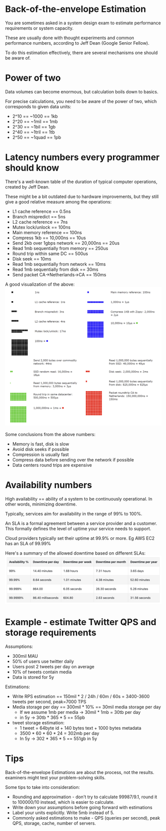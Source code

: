 # Back-of-the-envelope Estimation
You are sometimes asked in a system design exam to estimate performance requirements or system capacity.

These are usually done with thought experiments and common performance numbers, according to Jeff Dean (Google Senior Fellow).

To do this estimation effectively, there are several mechanisms one should be aware of.

# Power of two
Data volumes can become enormous, but calculation boils down to basics.

For precise calculations, you need to be aware of the power of two, which corresponds to given data units:
 * 2^10 == ~1000 == 1kb
 * 2^20 == ~1mil == 1mb
 * 2^30 == ~1bil == 1gb
 * 2^40 == ~1tril == 1tb
 * 2^50 == ~1quad == 1pb

# Latency numbers every programmer should know
There's a well-known table of the duration of typical computer operations, created by Jeff Dean.

These might be a bit outdated due to hardware improvements, but they still give a good relative measure among the operations:
 * L1 cache reference == 0.5ns
 * Branch mispredict == 5ns
 * L2 cache reference == 7ns
 * Mutex lock/unlock == 100ns
 * Main memory reference == 100ns
 * Compress 1kb == 10,000ns == 10us
 * Send 2kb over 1gbps network == 20,000ns == 20us
 * Read 1mb sequentially from memory == 250us
 * Round trip within same DC == 500us
 * Disk seek == 10ms
 * Read 1mb sequentially from network == 10ms
 * Read 1mb sequentially from disk == 30ms
 * Send packet CA->Netherlands->CA == 150ms

A good visualization of the above:
![latency-numbers-visu](images/latency-numbers-visu.png)

Some conclusions from the above numbers:
 * Memory is fast, disk is slow
 * Avoid disk seeks if possible
 * Compression is usually fast
 * Compress data before sending over the network if possible
 * Data centers round trips are expensive

# Availability numbers
High availability == ability of a system to be continuously operational. In other words, minimizing downtime.

Typically, services aim for availability in the range of 99% to 100%.

An SLA is a formal agreement between a service provider and a customer. 
This formally defines the level of uptime your service needs to support.

Cloud providers typically set their uptime at 99.9% or more. Eg AWS EC2 has an SLA of 99.99%

Here's a summary of the allowed downtime based on different SLAs:
![sla-chart](images/sla-chart.png)

# Example - estimate Twitter QPS and storage requirements
Assumptions:
 * 300mil MAU
 * 50% of users use twitter daily
 * Users post 2 tweets per day on average
 * 10% of tweets contain media
 * Data is stored for 5y

Estimations:
 * Write RPS estimation == 150mil * 2 / 24h / 60m / 60s = 3400-3600 tweets per second, peak=7000 TPS
 * Media storage per day == 300mil * 10% == 30mil media storage per day
     * If we assume 1mb per media -> 30mil * 1mb = 30tb per day
     * in 5y -> 30tb * 365 * 5 == 55pb
 * tweet storage estimation:
     * 1 tweet = 64byte id + 140 bytes text + 1000 bytes metadata
     * 3500 * 60 * 60 * 24 = 302mb per day
     * In 5y -> 302 * 365 * 5 == 551gb in 5y

# Tips
Back-of-the-envelope Estimations are about the process, not the results. examiners might test your problem-solving skills.

Some tips to take into consideration:
 * Rounding and approximation - don't try to calculate 99987/9.1, round it to 100000/10 instead, which is easier to calculate.
 * Write down your assumptions before going forward with estimations
 * Label your units explicitly. Write 5mb instead of 5.
 * Commonly asked estimations to make - QPS (queries per second), peak QPS, storage, cache, number of servers.
